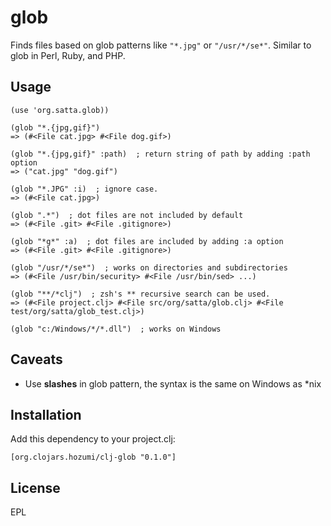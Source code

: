 # glob

Finds files based on glob patterns like `"*.jpg"` or `"/usr/*/se*"`. Similar to glob in Perl, Ruby, and PHP.

## Usage

    (use 'org.satta.glob))

    (glob "*.{jpg,gif}")
    => (#<File cat.jpg> #<File dog.gif>)
    
    (glob "*.{jpg,gif}" :path)  ; return string of path by adding :path option
    => ("cat.jpg" "dog.gif")
    
    (glob "*.JPG" :i)  ; ignore case.
    => (#<File cat.jpg>)
    
    (glob ".*")  ; dot files are not included by default
    => (#<File .git> #<File .gitignore>)

    (glob "*g*" :a)  ; dot files are included by adding :a option
    => (#<File .git> #<File .gitignore>)

    (glob "/usr/*/se*")  ; works on directories and subdirectories
    => (#<File /usr/bin/security> #<File /usr/bin/sed> ...)
    
    (glob "**/*clj")  ; zsh's ** recursive search can be used.
    => (#<File project.clj> #<File src/org/satta/glob.clj> #<File test/org/satta/glob_test.clj>)

    (glob "c:/Windows/*/*.dll")  ; works on Windows

## Caveats

*    Use __slashes__ in glob pattern, the syntax is the same on Windows as *nix

## Installation

Add this dependency to your project.clj:

    [org.clojars.hozumi/clj-glob "0.1.0"]

## License

EPL
